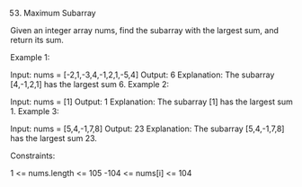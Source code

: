 53. Maximum Subarray

Given an integer array nums, find the subarray with the largest sum, and return
its sum.

Example 1:

Input: nums = [-2,1,-3,4,-1,2,1,-5,4] Output: 6 Explanation: The subarray
[4,-1,2,1] has the largest sum 6. Example 2:

Input: nums = [1] Output: 1 Explanation: The subarray [1] has the largest sum 1.
Example 3:

Input: nums = [5,4,-1,7,8] Output: 23 Explanation: The subarray [5,4,-1,7,8] has
the largest sum 23.

Constraints:

1 <= nums.length <= 105 -104 <= nums[i] <= 104
